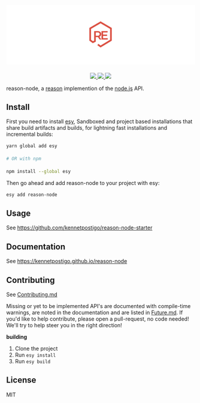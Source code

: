 ![reason-node](website/static/img/readme.png)

<p style="margin-top: 20px;" align="center">
  <a href="http://npm.im/reason-node">
    <img src="https://img.shields.io/npm/v/reason-node.svg?style=flat-square"/>
  </a>
  <a href="http://npm-stat.com/charts.html?package=reason-node">
    <img src="https://img.shields.io/npm/dm/reason-node.svg?style=flat-square"/>
  </a>
  <a href="http://opensource.org/licenses/MIT">
    <img src="https://img.shields.io/npm/l/reason-node.svg?style=flat-square" />
  </a>
</p>
<!-- [![Build Status](https://travis-ci.org/kennetpostigo/reason-node.svg?branch=master)](https://travis-ci.org/kennetpostigo/reason-node) -->

reason-node, a [reason](https://github.com/facebook/reason) implemention of the [node.js](https://github.com/nodejs/node) API.

## Install

First you need to install [esy](https://github.com/esy/), Sandboxed and project based installations that share build artifacts and builds, for lightning fast installations and incremental builds:

```bash
yarn global add esy

# OR with npm

npm install --global esy
```

Then go ahead and add reason-node to your project with esy:

```bash
esy add reason-node
```

## Usage

See https://github.com/kennetpostigo/reason-node-starter

## Documentation

See https://kennetpostigo.github.io/reason-node

## Contributing

See [Contributing.md](https://github.com/kennetpostigo/reason-node/blob/master/CONTRIBUTING.md)

Missing or yet to be implemented API's are documented with compile-time warnings, are noted in the documentation and are listed in [Future.md](https://github.com/kennetpostigo/reason-node/blob/master/Future.md). If you'd like to help contribute, please open a pull-request, no code needed! We'll try to help steer you in the right direction!

**building**

1. Clone the project
2. Run `esy install`
3. Run `esy build`

## License

MIT
